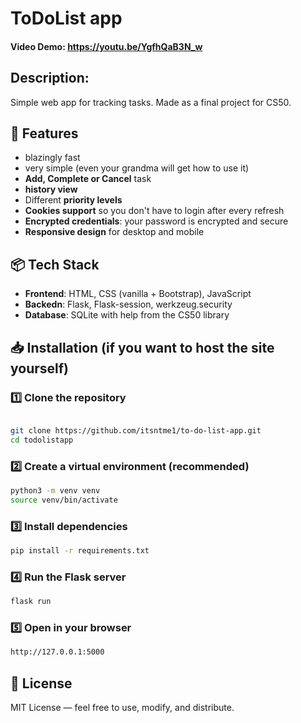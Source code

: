 # ToDoList app

#### Video Demo: <https://youtu.be/YgfhQaB3N_w>

## Description:
Simple web app for tracking tasks. Made as a final project for CS50.

## 🚀 Features
- blazingly fast
- very simple (even your grandma will get how to use it)
- **Add, Complete or Cancel** task
- **history view**
- Different **priority levels**
- **Cookies support** so you don't have to login after every refresh
- **Encrypted credentials**: your password is encrypted and secure
- **Responsive design** for desktop and mobile

## 📦 Tech Stack
- **Frontend**: HTML, CSS (vanilla + Bootstrap), JavaScript
- **Backedn**: Flask, Flask-session, werkzeug.security
- **Database**: SQLite with help from the CS50 library

## 📥 Installation (if you want to host the site yourself)
### 1️⃣ Clone the repository
```bash

git clone https://github.com/itsntme1/to-do-list-app.git
cd todolistapp
```

### 2️⃣ Create a virtual environment (recommended)
```bash
python3 -m venv venv
source venv/bin/activate
```

### 3️⃣ Install dependencies
```bash
pip install -r requirements.txt
```

### 4️⃣ Run the Flask server
```bash
flask run
```

### 5️⃣ Open in your browser
```bash
http://127.0.0.1:5000
```

## 📄 License
MIT License — feel free to use, modify, and distribute.